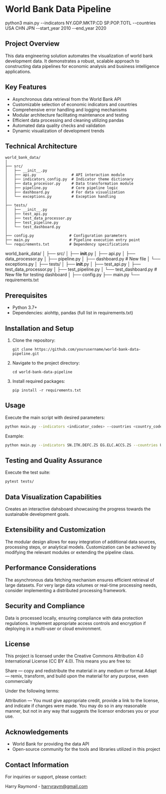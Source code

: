 # World Bank Data Pipeline
python3 main.py --indicators NY.GDP.MKTP.CD SP.POP.TOTL --countries USA CHN JPN --start_year 2010 --end_year 2020
## Project Overview

This data engineering solution automates the visualization of world bank development data. It demonstrates a robust, scalable approach to constructing data pipelines for economic analysis and business intelligence applications.

## Key Features

- Asynchronous data retrieval from the World Bank API
- Customizable selection of economic indicators and countries
- Comprehensive error handling and logging mechanisms
- Modular architecture facilitating maintenance and testing
- Efficient data processing and cleaning utilizing pandas
- Automated data quality checks and validation
- Dynamic visualization of development trends

## Technical Architecture

```
world_bank_data/
│
├── src/
│   ├── __init__.py
│   ├── api.py                # API interaction module
│   ├── indicators_config.py  # Indicator theme dictionary
│   ├── data_processor.py     # Data transformation module
│   ├── pipeline.py           # Core pipeline logic
│   ├── dashboard.py          # For data visualization
│   └── exceptions.py         # Exception handling
│
├── tests/
│   ├── __init__.py 
│   ├── test_api.py
│   ├── test_data_processor.py
│   ├── test_pipeline.py
│   └── test_dashboard.py
│
├── config.py                # Configuration parameters
├── main.py                  # Pipeline execution entry point
└── requirements.txt         # Dependency specifications
```
world_bank_data/
│
├── src/
│   ├── __init__.py
│   ├── api.py
│   ├── data_processor.py
│   ├── pipeline.py
│   ├── dashboard.py  # New file
│   └── exceptions.py
│
├── tests/
│   ├── __init__.py
│   ├── test_api.py
│   ├── test_data_processor.py
│   ├── test_pipeline.py
│   └── test_dashboard.py  # New file for testing dashboard
│
├── config.py
├── main.py
└── requirements.txt

## Prerequisites

- Python 3.7+
- Dependencies: aiohttp, pandas (full list in requirements.txt)

## Installation and Setup

1. Clone the repository:
   ```
   git clone https://github.com/yourusername/world-bank-data-pipeline.git
   ```
2. Navigate to the project directory:
   ```
   cd world-bank-data-pipeline
   ```
3. Install required packages:
   ```
   pip install -r requirements.txt
   ```

## Usage

Execute the main script with desired parameters:

```bash
python main.py --indicators <indicator_codes> --countries <country_codes> --start_year <start> --end_year <end>
```

Example:
```bash
python main.py --indicators SN.ITK.DEFC.ZS EG.ELC.ACCS.ZS --countries USA CHN JPN --start_year 2000 --end_year 2020
```

## Testing and Quality Assurance

Execute the test suite:

```bash
pytest tests/
```

## Data Visualization Capabilities

Creates an interactive dahsboard showcasing the progress towards the sustainable development goals. 

## Extensibility and Customization

The modular design allows for easy integration of additional data sources, processing steps, or analytical models. Customization can be achieved by modifying the relevant modules or extending the pipeline class.

## Performance Considerations

The asynchronous data fetching mechanism ensures efficient retrieval of large datasets. For very large data volumes or real-time processing needs, consider implementing a distributed processing framework.

## Security and Compliance

Data is processed locally, ensuring compliance with data protection regulations. Implement appropriate access controls and encryption if deploying in a multi-user or cloud environment.

## License

This project is licensed under the Creative Commons Attribution 4.0 International License (CC BY 4.0). This means you are free to:

Share — copy and redistribute the material in any medium or format
Adapt — remix, transform, and build upon the material for any purpose, even commercially

Under the following terms:

Attribution — You must give appropriate credit, provide a link to the license, and indicate if changes were made. You may do so in any reasonable manner, but not in any way that suggests the licensor endorses you or your use.

## Acknowledgements

- World Bank for providing the data API
- Open-source community for the tools and libraries utilized in this project

## Contact Information

For inquiries or support, please contact:

Harry Raymond - harryraym@gmail.com